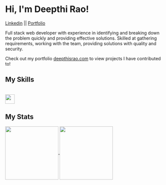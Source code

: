# Hi, I'm Deepthi Rao!
<span>[Linkedin](https://www.linkedin.com/in/deepthi-srinidhi-rao/)</span> || <span>[Portfolio](https://deepthisrao.com/)</span>

Full stack web developer with experience in identifying and breaking down the problem quickly and providing effective solutions. Skilled at gathering requirements, working with the team, providing solutions with quality and security.

Check out my portfolio [deepthisrao.com](https://deepthisrao.com/) to view projects I have contributed to!

## My Skills

<br/>  
<a href="https://skillicons.dev">
<img height="30" src="https://skillicons.dev/icons?i=react,angular,nodejs,express,js,ts,java,html,css,sass,mysql,postgres&theme=dark" />
</a>

## My Stats

<a href="https://github.com/anuraghazra/github-readme-stats">
  <img height="170" align="center" src="https://github-readme-stats.vercel.app/api?username=deepthisrao&count_private=true&hide=stars" />
</a>
<a href="https://github.com/anuraghazra/anuraghazra.github.io">
  <img height="170" align="center" src="https://github-readme-stats.vercel.app/api/top-langs/?username=deepthisrao&layout=compact" />
</a>
